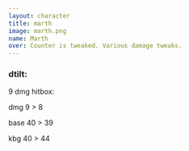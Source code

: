 ```yaml
---
layout: character
title: marth
image: marth.png
name: Marth
over: Counter is tweaked. Various damage tweaks.
---
```


### dtilt:

9 dmg hitbox:

dmg 9 > 8

base 40 > 39

kbg 40 > 44